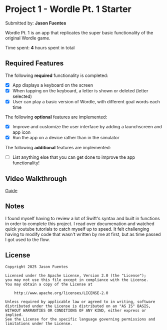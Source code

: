 # Project 1 - Wordle Pt. 1 Starter

Submitted by: **Jason Fuentes**

Wordle Pt. 1 is an app that replicates the super basic functionality of the original Wordle game. 

Time spent: **4** hours spent in total

## Required Features

The following **required** functionality is completed:

- [x] App displays a keyboard on the screen
- [x] When tapping on the keyboard, a letter is shown or deleted (letter selected)
- [x] User can play a basic version of Wordle, with different goal words each time

The following **optional** features are implemented:

- [x] Improve and customize the user interface by adding a launchscreen and app icon
- [x] Run the app on a device rather than in the simulator

The following **additional** features are implemented:

- [ ] List anything else that you can get done to improve the app functionality!

## Video Walkthrough

[Guide](https://www.loom.com/share/37f765a6013a467ba6b9057a1ebeac58?sid=c119691e-11eb-463d-82fd-aae5ebde2942)


## Notes

I found myself having to review a lot of Swift's syntax and built in functions in order to complete this project. I read over documenation and watched quick youtube tutorials to catch myself up to speed. It felt challenging having to modify code that wasn't written by me at first, but as time passed I got used to the flow. 

## License

    Copyright 2025 Jason Fuentes

    Licensed under the Apache License, Version 2.0 (the "License");
    you may not use this file except in compliance with the License.
    You may obtain a copy of the License at

        http://www.apache.org/licenses/LICENSE-2.0

    Unless required by applicable law or agreed to in writing, software
    distributed under the License is distributed on an "AS IS" BASIS,
    WITHOUT WARRANTIES OR CONDITIONS OF ANY KIND, either express or implied.
    See the License for the specific language governing permissions and
    limitations under the License.
